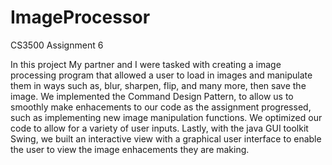 # ImageProcessor
CS3500 Assignment 6

In this project My partner and I were tasked with creating a image processing program that allowed a user to load in images and manipulate them in ways such as, blur, sharpen, flip, and many more, then save the image. We implemented the Command Design Pattern, to allow us to smoothly make enhacements to our code as the assignment progressed, such as implementing new image manipulation functions. We optimized our code to allow for a variety of user inputs. Lastly, with the java GUI toolkit Swing, we built an interactive view with a graphical user interface to enable the user to view the image enhacements they are making.
